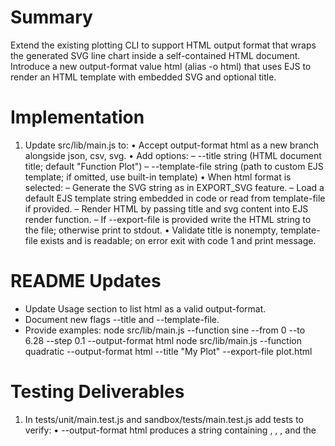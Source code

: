 # Summary

Extend the existing plotting CLI to support HTML output format that wraps the generated SVG line chart inside a self-contained HTML document. Introduce a new output-format value html (alias -o html) that uses EJS to render an HTML template with embedded SVG and optional title.

# Implementation

1. Update src/lib/main.js to:
   • Accept output-format html as a new branch alongside json, csv, svg.
   • Add options:
     – --title string   (HTML document title; default "Function Plot")
     – --template-file string   (path to custom EJS template; if omitted, use built-in template)
   • When html format is selected:
     – Generate the SVG string as in EXPORT_SVG feature.
     – Load a default EJS template string embedded in code or read from template-file if provided.
     – Render HTML by passing title and svg content into EJS render function.
     – If --export-file is provided write the HTML string to the file; otherwise print to stdout.
   • Validate title is nonempty, template-file exists and is readable; on error exit with code 1 and print message.

# README Updates

- Update Usage section to list html as a valid output-format.
- Document new flags --title and --template-file.
- Provide examples:
  node src/lib/main.js --function sine --from 0 --to 6.28 --step 0.1 --output-format html
  node src/lib/main.js --function quadratic --output-format html --title "My Plot" --export-file plot.html

# Testing Deliverables

1. In tests/unit/main.test.js and sandbox/tests/main.test.js add tests to verify:
   • --output-format html produces a string containing <html>, <head>, <body>, and the <svg> content with correct dimensions.
   • Providing --title sets the <title> element accordingly.
   • Providing a custom --template-file loads and applies the custom template.
   • --export-file writes an HTML file with expected content (mock fs to intercept write).
   • Invalid template-file path or empty title causes process to exit with code 1 and print an error.
2. Ensure existing json, csv, svg tests continue to pass unmodified.